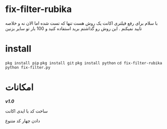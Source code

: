 # fix-filter-rubika
با سلام برای رفع فیلتری اکانت یک روش هست تنها که تست شده اما الان نه و خلاصه تایید نمیکنم . این روش رو گذاشتم برید استفاده کنید و 100 بار تو سایر بزنین
# install
`pkg install pip`
`pkg install git`
`pkg install python`
`cd fix-filter-rubika`
`python fix-filter.py`
# امکانات
***v1.0***

ساخت کد با ایدی اکانت

دادن چهار کد متنوع
